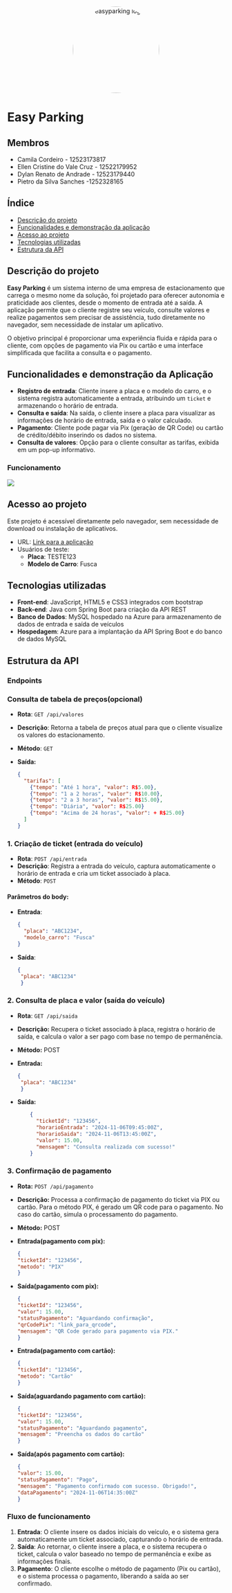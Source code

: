 <div align="center">
  <img src="https://i.imgur.com/g6K8N0n.png" alt="easyparking logo" style="border-radius: 70%; width: 200px; height: 200px;" />
</div>

# Easy Parking 

## Membros
- Camila Cordeiro - 12523173817
- Ellen Cristine do Vale Cruz - 12522179952 
- Dylan Renato de Andrade - 12523179440
- Pietro da Silva Sanches -1252328165

## Índice

- [Descrição do projeto](#descrição-do-projeto)
- [Funcionalidades e demonstração da aplicação](#funcionalidades-e-demonstração-da-aplicação)
- [Acesso ao projeto](#acesso-ao-projeto)
- [Tecnologias utilizadas](#tecnologias-utilizadas)
- [Estrutura da API](#estrutura-da-api)

## Descrição do projeto

**Easy Parking** é um sistema interno de uma empresa de estacionamento que carrega o mesmo nome da solução, foi projetado para oferecer autonomia e praticidade aos clientes, desde o momento de entrada até a saída. A aplicação permite que o cliente registre seu veículo, consulte valores e realize pagamentos sem precisar de assistência, tudo diretamente no navegador, sem necessidade de instalar um aplicativo.

O objetivo principal é proporcionar uma experiência fluida e rápida para o cliente, com opções de pagamento via Pix ou cartão e uma interface simplificada que facilita a consulta e o pagamento.

## Funcionalidades e demonstração da Aplicação

- **Registro de entrada**: Cliente insere a placa e o modelo do carro, e o sistema registra automaticamente a entrada, atribuindo um `ticket` e armazenando o horário de entrada.
- **Consulta e saída**: Na saída, o cliente insere a placa para visualizar as informações de horário de entrada, saída e o valor calculado.
- **Pagamento**: Cliente pode pagar via Pix (geração de QR Code) ou cartão de crédito/débito inserindo os dados no sistema.
- **Consulta de valores**: Opção para o cliente consultar as tarifas, exibida em um pop-up informativo.

### Funcionamento
<img src="https://i.ibb.co/QCFxCs0/animacaofuncional1.gif"/>


## Acesso ao projeto

Este projeto é acessível diretamente pelo navegador, sem necessidade de download ou instalação de aplicativos.
- URL: [Link para a aplicação](https://exemplo.com)
- Usuários de teste:
  - **Placa**: TESTE123
  - **Modelo de Carro**: Fusca

## Tecnologias utilizadas

- **Front-end**: JavaScript, HTML5 e CSS3 integrados com bootstrap
- **Back-end**: Java com Spring Boot para criação da API REST
- **Banco de Dados**: MySQL hospedado na Azure para armazenamento de dados de entrada e saída de veículos
- **Hospedagem**: Azure para a implantação da API Spring Boot e do banco de dados MySQL

## Estrutura da API

### Endpoints

### Consulta de tabela de preços(opcional)
   - **Rota**: `GET /api/valores`
   - **Descrição**: Retorna a tabela de preços atual para que o cliente visualize os valores do estacionamento.
   - **Método**: `GET`

- **Saída:**
    ```json
    {
      "tarifas": [
        {"tempo": "Até 1 hora", "valor": R$5.00},
        {"tempo": "1 a 2 horas", "valor": R$10.00},
        {"tempo": "2 a 3 horas", "valor": R$15.00},
        {"tempo": "Diária", "valor": R$25.00}
        {"tempo": "Acima de 24 horas", "valor": + R$25.00}
      ]
    }

### 1. Criação de ticket (entrada do veículo)
   - **Rota**: `POST /api/entrada`
   - **Descrição**: Registra a entrada do veículo, captura automaticamente o horário de entrada e cria um ticket associado à placa.
   - **Método**: `POST`

#### Parâmetros do body:
- **Entrada**:
  ```json
  {
    "placa": "ABC1234",
    "modelo_carro": "Fusca"
  }

- **Saída**:
  ```json
  {
   "placa": "ABC1234"
   }

### 2. Consulta de placa e valor (saída do veículo)
- **Rota**: `GET /api/saida`
- **Descrição:** Recupera o ticket associado à placa, registra o horário de saída, e calcula o valor a ser pago com base no tempo de permanência.
- **Método:** POST

- **Entrada:**
  ```json
  {
   "placa": "ABC1234"
   }
  
- **Saída:** 
  ```json
      {
        "ticketId": "123456",
        "horarioEntrada": "2024-11-06T09:45:00Z",
        "horarioSaida": "2024-11-06T13:45:00Z",
        "valor": 15.00,
        "mensagem": "Consulta realizada com sucesso!"
      }

### 3. Confirmação de pagamento
- **Rota:** `POST /api/pagamento`
- **Descrição:** Processa a confirmação de pagamento do ticket via PIX ou cartão. Para o método PIX, é gerado um QR code para o pagamento. No caso do cartão, simula o processamento do pagamento.
- **Método:** POST

- **Entrada(pagamento com pix):**
  ```json
  {
  "ticketId": "123456",
  "metodo": "PIX"
  }
  
- **Saída(pagamento com pix):**
  ```json
  {
  "ticketId": "123456",
  "valor": 15.00,
  "statusPagamento": "Aguardando confirmação",
  "qrCodePix": "link_para_qrcode",
  "mensagem": "QR Code gerado para pagamento via PIX."
  }

- **Entrada(pagamento com cartão):**
  ```json
  {
  "ticketId": "123456",
  "metodo": "Cartão"
  }
  
- **Saída(aguardando pagamento com cartão):**
  ```json
  {
  "ticketId": "123456",
  "valor": 15.00,
  "statusPagamento": "Aguardando pagamento",
  "mensagem": "Preencha os dados do cartão"
  }
  
- **Saída(após pagamento com cartão):**
  ```json
  {
  "valor": 15.00,
  "statusPagamento": "Pago",
  "mensagem": "Pagamento confirmado com sucesso. Obrigado!",
  "dataPagamento": "2024-11-06T14:35:00Z"
  }
  

### Fluxo de funcionamento
1. **Entrada**: O cliente insere os dados iniciais do veículo, e o sistema gera automaticamente um ticket associado, capturando o horário de entrada.
2. **Saída**: Ao retornar, o cliente insere a placa, e o sistema recupera o ticket, calcula o valor baseado no tempo de permanência e exibe as informações finais.
3. **Pagamento**: O cliente escolhe o método de pagamento (Pix ou cartão), e o sistema processa o pagamento, liberando a saída ao ser confirmado.
